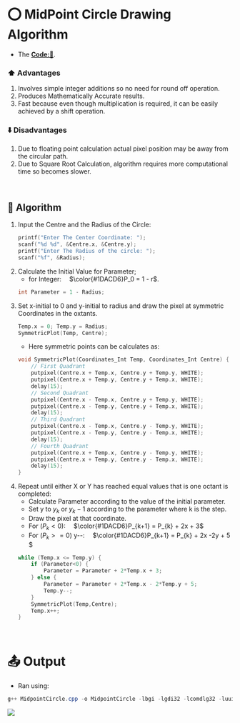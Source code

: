 # ⭕ MidPoint Circle Drawing Algorithm
- The **[Code:📑](../../C/MidpointCircle.cpp)**.

### ⬆️ Advantages
1. Involves simple integer additions so no need for round off operation.
2. Produces Mathematically Accurate results.
3. Fast because even though multiplication is required, it can be easily achieved by a shift operation.

### ⬇️ Disadvantages
1. Due to floating point calculation actual pixel position may be away from the circular path.
2. Due to Square Root Calculation, algorithm requires more computational time so becomes slower. 

&nbsp;
## 🤖 **Algorithm**
1. Input the Centre and the Radius of the Circle:
    ```cpp
    printf("Enter The Center Coordinate: ");
    scanf("%d %d", &Centre.x, &Centre.y);
    printf("Enter The Radius of the circle: ");
    scanf("%f", &Radius);
    ```
3. Calculate the Initial Value for Parameter; 
    -  for Integer:&emsp; $\color{#1DACD6}P_0 = 1 - r$.
    ```cpp
    int Parameter = 1 - Radius; 
    ```
4. Set x-initial to 0 and y-initial to radius and draw the pixel at symmetric Coordinates in the oxtants.
    ```cpp
    Temp.x = 0; Temp.y = Radius; 
    SymmetricPlot(Temp, Centre);  
    ```
    - Here symmetric points can be calculates as:
    ```c
    void SymmetricPlot(Coordinates_Int Temp, Coordinates_Int Centre) {
        // First Quadrant 
        putpixel(Centre.x + Temp.x, Centre.y + Temp.y, WHITE);
        putpixel(Centre.x + Temp.y, Centre.y + Temp.x, WHITE);
        delay(15);
        // Second Quadrant
        putpixel(Centre.x - Temp.x, Centre.y + Temp.y, WHITE);
        putpixel(Centre.x - Temp.y, Centre.y + Temp.x, WHITE);
        delay(15);
        // Third Quadrant
        putpixel(Centre.x - Temp.x, Centre.y - Temp.y, WHITE);
        putpixel(Centre.x - Temp.y, Centre.y - Temp.x, WHITE);
        delay(15);
        // Fourth Quadrant
        putpixel(Centre.x + Temp.x, Centre.y - Temp.y, WHITE);
        putpixel(Centre.x + Temp.y, Centre.y - Temp.x, WHITE);
        delay(15);
    }
    ```
5. Repeat until either X or Y has reached equal values that is one octant is completed:
   - Calculate Parameter according to the value of the initial parameter.
    - Set y to $y_k$ or $y_k - 1$ according to the parameter where k is the step.
    - Draw the pixel at that coordinate.
    - For ($P_k<0$):&emsp; $\color{#1DACD6}P_{k+1} = P_{k} + 2x + 3$
    - For ($P_k>=0$) y--:&emsp; $\color{#1DACD6}P_{k+1} = P_{k} + 2x -2y + 5 $
    ```cpp
    while (Temp.x <= Temp.y) {
        if (Parameter<0) {
            Parameter = Parameter + 2*Temp.x + 3;
        } else {
            Parameter = Parameter + 2*Temp.x - 2*Temp.y + 5;
            Temp.y--;
        }
        SymmetricPlot(Temp,Centre);
        Temp.x++;
    }
    ```

&nbsp;
# 📤 Output
- Ran using:
```powershell
g++ MidpointCircle.cpp -o MidpointCircle -lbgi -lgdi32 -lcomdlg32 -luuid -loleaut32 -lole32 ; ./MidpointCircle.exe
```
<img src='./Resources/MidpointCircle.gif'>